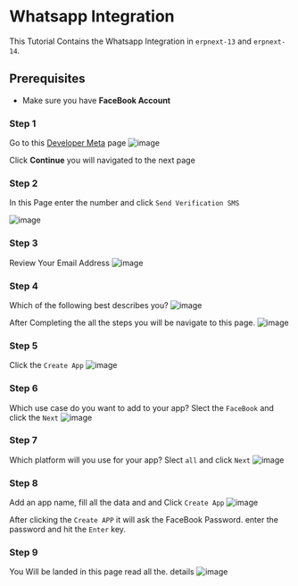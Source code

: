 # Whatsapp Integration

This Tutorial Contains the Whatsapp Integration in `erpnext-13` and `erpnext-14`.

## Prerequisites
* Make sure you have **FaceBook Account**

### Step 1
Go to this [Developer Meta](https://developers.facebook.com/async/registration/dialog/?src=default) page
![image](https://github.com/Antony-M1/erp-single-server/assets/96291963/4b42ad94-0eb9-4223-af3e-028dd716a377)

Click **Continue** you will navigated to the next page

### Step 2
In this Page enter the number and click `Send Verification SMS`

![image](https://github.com/Antony-M1/erp-single-server/assets/96291963/b33fcdab-d74f-40ae-be52-02d6c901a8a0)

### Step 3
Review Your Email Address
![image](https://github.com/Antony-M1/erp-single-server/assets/96291963/5b91a77b-93e0-406a-ba78-168a9b165956)

### Step 4
Which of the following best describes you?
![image](https://github.com/Antony-M1/erp-single-server/assets/96291963/d180d199-1481-4055-8ca1-9e99f36fe6b6)

After Completing the all the steps you will be navigate to this page.
![image](https://github.com/Antony-M1/erp-single-server/assets/96291963/5bfc9cb7-1fcc-42c0-a949-303680469d99)

### Step 5
Click the `Create App`
![image](https://github.com/Antony-M1/erp-single-server/assets/96291963/ccfa4a04-e65d-4983-ae81-b16bbb50ac85)

### Step 6
Which use case do you want to add to your app? Slect the `FaceBook` and click the `Next`
![image](https://github.com/Antony-M1/erp-single-server/assets/96291963/552fe31b-9fa2-4eb5-8c90-61478a9a927a)

### Step 7
Which platform will you use for your app? Slect `all` and click `Next` 
![image](https://github.com/Antony-M1/erp-single-server/assets/96291963/1fec8b2b-8a52-407a-9925-9dd59f185143)

### Step 8
Add an app name, fill all the data and and Click `Create App`
![image](https://github.com/Antony-M1/erp-single-server/assets/96291963/1e51d0c9-dab3-479b-aa9e-c5042fb5f837)

After clicking the `Create APP` it will ask the FaceBook Password. enter the password and hit the `Enter` key.

### Step 9
You Will be landed in this page read all the. details
![image](https://github.com/Antony-M1/erp-single-server/assets/96291963/e856f602-d0e7-4afe-86f1-a39c8846d7c4)















